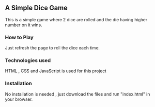 <h2>A Simple Dice Game</h2>

This is a simple game where 2 dice are rolled and the die having higher number on it wins.

<h3>How to Play</h3>

Just refresh the page to roll the dice each time.

<h3>Technologies used</h3>

HTML , CSS and JavaScript is used for this project

<h3>Installation</h3>

No installation is needed , just download the files and run "index.html" in your browser.

